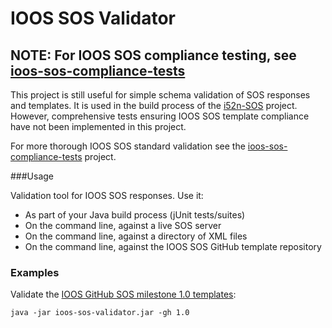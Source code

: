 # IOOS SOS Validator

## NOTE: For IOOS SOS compliance testing, see [ioos-sos-compliance-tests](https://github.com/ioos/ioos-sos-compliance-tests) 

This project is still useful for simple schema validation of SOS responses and templates. It is used in the build process of the 
[i52n-SOS](https://github.com/ioos/i52n-sos) project.  However, comprehensive tests ensuring IOOS SOS template compliance have not
been implemented in this project.

For more thorough IOOS SOS standard validation see the [ioos-sos-compliance-tests](https://github.com/ioos/ioos-sos-compliance-tests) project.

###Usage 

Validation tool for IOOS SOS responses. Use it:

 * As part of your Java build process (jUnit tests/suites)
 * On the command line, against a live SOS server
 * On the command line, against a directory of XML files
 * On the command line, against the IOOS SOS GitHub template repository

### Examples

Validate the [IOOS GitHub SOS milestone 1.0 templates](https://github.com/ioos/sos-guidelines/tree/master/template/milestone1.0):

    java -jar ioos-sos-validator.jar -gh 1.0
